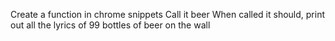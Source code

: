 Create a function in chrome snippets
Call it beer
When called it should, print out all the lyrics of 99 bottles of beer on the wall
